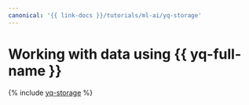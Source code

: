 ```yaml
---
canonical: '{{ link-docs }}/tutorials/ml-ai/yq-storage'
---
```


# Working with data using {{ yq-full-name }}

{% include [yq-storage](../../_tutorials/ml-ai/yq-storage.md) %}
